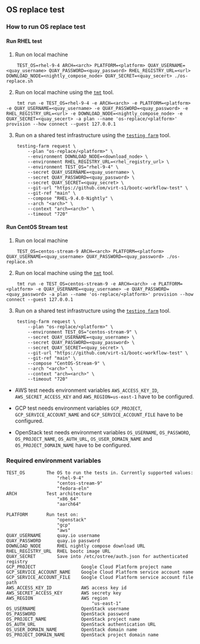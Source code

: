
## OS replace test

### How to run OS replace test

#### Run RHEL test

1. Run on local machine

```shell
    TEST_OS=rhel-9-4 ARCH=<arch> PLATFORM=<platform> QUAY_USERNAME=<quay_username> QUAY_PASSWORD=<quay_password> RHEL_REGISTRY_URL=<url> DOWNLOAD_NODE=<nightly_compose_node> QUAY_SECRET=<quay_secert> ./os-replace.sh
```

2. Run on local machine using the [`tmt`](https://tmt.readthedocs.io/en/latest/overview.html) tool.

```shell
    tmt run -e TEST_OS=rhel-9-4 -e ARCH=<arch> -e PLATFORM=<platform> -e QUAY_USERNAME=<quay_username> -e QUAY_PASSWORD=<quay_password> -e RHEL_REGISTRY_URL=<url> -e DOWNLOAD_NODE=<nightly_compose_node> -e QUAY_SECRET=<quay_secert> -a plan --name 'os-replace/<platform>' provision --how connect --guest 127.0.0.1
```

3. Run on a shared test infrastructure using the [`testing farm`](https://docs.testing-farm.io/Testing%20Farm/0.1/cli.html) tool.

```shell
    testing-farm request \
        --plan "os-replace/<platform>" \
        --environment DOWNLOAD_NODE=<download_node> \
        --environment RHEL_REGISTRY_URL=<rhel_registry_url> \
        --environment TEST_OS="rhel-9-4" \
        --secret QUAY_USERNAME=<quay_username> \
        --secret QUAY_PASSWORD=<quay_password> \
        --secret QUAY_SECRET=<quay_secret> \
        --git-url "https://github.com/virt-s1/bootc-workflow-test" \
        --git-ref "main" \
        --compose "RHEL-9.4.0-Nightly" \
        --arch "<arch>" \
        --context "arch=<arch>" \
        --timeout "720"
```

#### Run CentOS Stream test

1. Run on local machine

```shell
    TEST_OS=centos-stream-9 ARCH=<arch> PLATFORM=<platform> QUAY_USERNAME=<quay_username> QUAY_PASSWORD=<quay_password> ./os-replace.sh
```

2. Run on local machine using the [`tmt`](https://tmt.readthedocs.io/en/latest/overview.html) tool.

```shell
    tmt run -e TEST_OS=centos-stream-9 -e ARCH=<arch> -e PLATFORM=<platform> -e QUAY_USERNAME=<quay_username> -e QUAY_PASSWORD=<quay_password> -a plan --name 'os-replace/<platform>' provision --how connect --guest 127.0.0.1
```

3. Run on a shared test infrastructure using the [`testing farm`](https://docs.testing-farm.io/Testing%20Farm/0.1/cli.html) tool.

```shell
    testing-farm request \
        --plan "os-replace/<platform>" \
        --environment TEST_OS="centos-stream-9" \
        --secret QUAY_USERNAME=<quay_username> \
        --secret QUAY_PASSWORD=<quay_password> \
        --secret QUAY_SECRET=<quay_secret> \
        --git-url "https://github.com/virt-s1/bootc-workflow-test" \
        --git-ref "main" \
        --compose "CentOS-Stream-9" \
        --arch "<arch>" \
        --context "arch=<arch>" \
        --timeout "720"
```

* AWS test needs environment variables `AWS_ACCESS_KEY_ID`, `AWS_SECRET_ACCESS_KEY` and `AWS_REGION=us-east-1` have to be configured.

* GCP test needs environment variables `GCP_PROJECT`, `GCP_SERVICE_ACCOUNT_NAME` and `GCP_SERVICE_ACCOUNT_FILE` have to be configured.

* OpenStack test needs environment variables `OS_USERNAME`, `OS_PASSWORD`, `OS_PROJECT_NAME`, `OS_AUTH_URL`, `OS_USER_DOMAIN_NAME` and `OS_PROJECT_DOMAIN_NAME` have to be configured.

### Required environment variables

    TEST_OS        The OS to run the tests in. Currently supported values:
                       "rhel-9-4"
                       "centos-stream-9"
                       "fedora-eln"
    ARCH           Test architecture
                       "x86_64"
                       "aarch64"

    PLATFORM       Run test on:
                       "openstack"
                       "gcp"
                       "aws"
    QUAY_USERNAME      quay.io username
    QUAY_PASSWORD      quay.io password
    DOWNLOAD_NODE      RHEL nightly compose download URL
    RHEL_REGISTRY_URL  RHEL bootc image URL
    QUAY_SECRET        Save into /etc/ostree/auth.json for authenticated registry
    GCP_PROJECT                 Google Cloud Platform project name
    GCP_SERVICE_ACCOUNT_NAME    Google Cloud Platform service account name
    GCP_SERVICE_ACCOUNT_FILE    Google Cloud Platform service account file path
    AWS_ACCESS_KEY_ID           AWS access key id
    AWS_SECRET_ACCESS_KEY       AWS secrety key
    AWS_REGION                  AWS region
                                    "us-east-1"
    OS_USERNAME                 OpenStack username
    OS_PASSWORD                 OpenStack password
    OS_PROJECT_NAME             OpenStack project name
    OS_AUTH_URL                 OpenStack authentication URL
    OS_USER_DOMAIN_NAME         OpenStack domain name
    OS_PROJECT_DOMAIN_NAME      OpenStack project domain name

